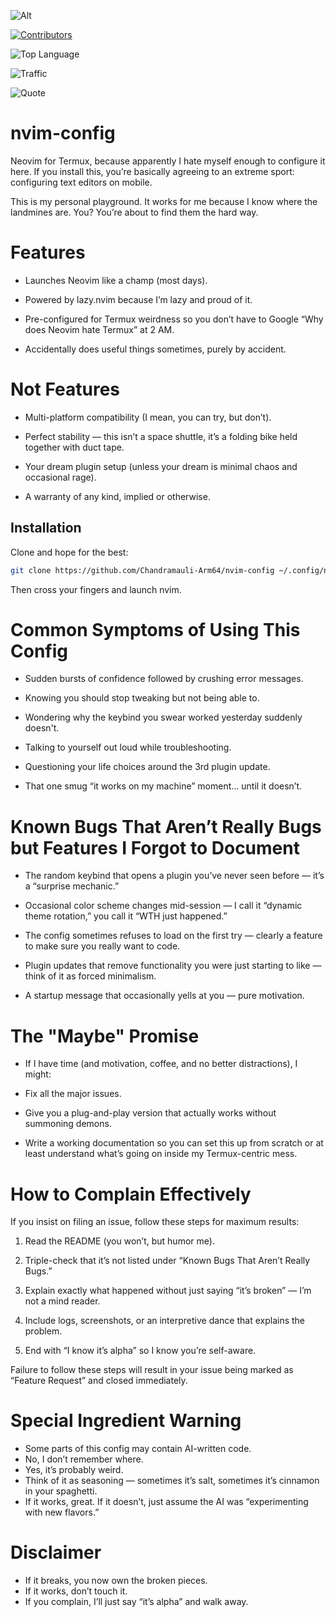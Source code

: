 ![Alt](https://repobeats.axiom.co/api/embed/9ff72f6cf7ac1734000ae26bfd8e23118b51aedb.svg "Repobeats analytics image")

[![Contributors](https://contrib.rocks/image?repo=Chandramauli-Arm64/nvim-config)](https://github.com/Chandramauli-Arm64/nvim-config/graphs/contributors)

![Top Language](https://img.shields.io/github/languages/top/Chandramauli-Arm64/nvim-config?color=1abc9c&style=for-the-badge)

![Traffic](https://img.shields.io/github/traffic-sessions/Chandramauli-Arm64/nvim-config?style=for-the-badge)

![Quote](https://quotes-github-readme.vercel.app/api?type=horizontal&theme=radical)

# nvim-config

Neovim for Termux, because apparently I hate myself enough to configure it here.
If you install this, you’re basically agreeing to an extreme sport: configuring text editors on mobile.

This is my personal playground. It works for me because I know where the landmines are.
You? You’re about to find them the hard way.

# Features

- Launches Neovim like a champ (most days).

- Powered by lazy.nvim because I’m lazy and proud of it.

- Pre-configured for Termux weirdness so you don’t have to Google “Why does Neovim hate Termux” at 2 AM.

- Accidentally does useful things sometimes, purely by accident.


# Not Features

- Multi-platform compatibility (I mean, you can try, but don’t).

- Perfect stability — this isn’t a space shuttle, it’s a folding bike held together with duct tape.

- Your dream plugin setup (unless your dream is minimal chaos and occasional rage).

- A warranty of any kind, implied or otherwise.


## Installation

Clone and hope for the best:

```bash
git clone https://github.com/Chandramauli-Arm64/nvim-config ~/.config/nvim
```

Then cross your fingers and launch nvim.

# Common Symptoms of Using This Config

- Sudden bursts of confidence followed by crushing error messages.

- Knowing you should stop tweaking but not being able to.

- Wondering why the keybind you swear worked yesterday suddenly doesn't.

- Talking to yourself out loud while troubleshooting.

- Questioning your life choices around the 3rd plugin update.

- That one smug “it works on my machine” moment… until it doesn’t.


# Known Bugs That Aren’t Really Bugs but Features I Forgot to Document

- The random keybind that opens a plugin you’ve never seen before — it’s a “surprise mechanic.”

- Occasional color scheme changes mid-session — I call it “dynamic theme rotation,” you call it “WTH just happened.”

- The config sometimes refuses to load on the first try — clearly a feature to make sure you really want to code.

- Plugin updates that remove functionality you were just starting to like — think of it as forced minimalism.

- A startup message that occasionally yells at you — pure motivation.


# The "Maybe" Promise

- If I have time (and motivation, coffee, and no better distractions), I might:

- Fix all the major issues.

- Give you a plug-and-play version that actually works without summoning demons.

- Write a working documentation so you can set this up from scratch or at least understand what’s going on inside my Termux-centric mess.


# How to Complain Effectively

If you insist on filing an issue, follow these steps for maximum results:

1. Read the README (you won’t, but humor me).


2. Triple-check that it’s not listed under “Known Bugs That Aren’t Really Bugs.”


3. Explain exactly what happened without just saying “it’s broken” — I’m not a mind reader.


4. Include logs, screenshots, or an interpretive dance that explains the problem.


5. End with “I know it’s alpha” so I know you’re self-aware.


Failure to follow these steps will result in your issue being marked as “Feature Request” and closed immediately.

# Special Ingredient Warning

- Some parts of this config may contain AI-written code.
- No, I don’t remember where.
- Yes, it’s probably weird.
- Think of it as seasoning — sometimes it’s salt, sometimes it’s cinnamon in your spaghetti.
- If it works, great. If it doesn’t, just assume the AI was “experimenting with new flavors.”

# Disclaimer

- If it breaks, you now own the broken pieces.
- If it works, don’t touch it.
- If you complain, I’ll just say “it’s alpha” and walk away.

